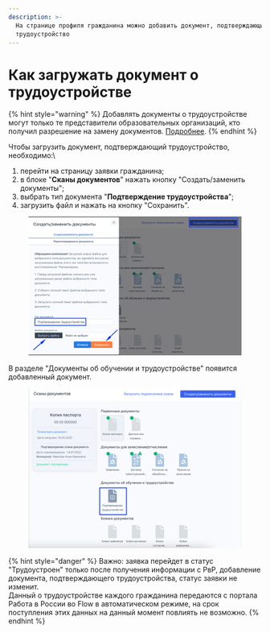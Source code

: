 ```yaml
---
description: >-
  На странице профиля гражданина можно добавить документ, подтверждающий
  трудоустройство
---
```


# Как загружать документ о трудоустройстве

{% hint style="warning" %}
Добавлять документы о трудоустройстве могут только те представители образовательных организаций, кто получил разрешение на замену документов. [Подробнее](proverka-dokumentov/zamena-dokumentov.md).
{% endhint %}

Чтобы загрузить документ, подтверждающий трудоустройство, необходимо:\


1. перейти на страницу заявки гражданина;
2. в блоке "**Сканы документов**" нажать кнопку "Создать/заменить документы";&#x20;
3. выбрать тип документа "**Подтверждение трудоустройства**";
4. загрузить файл и  нажать на кнопку "Сохранить".

<figure><img src=".gitbook/assets/image (3).png" alt=""><figcaption></figcaption></figure>

В разделе "Документы об обучении и трудоустройстве" появится добавленный документ.

<figure><img src=".gitbook/assets/image.png" alt=""><figcaption></figcaption></figure>

{% hint style="danger" %}
Важно: заявка перейдет в статус "Трудоустроен" только после получения информации с РвР, добавление документа, подтверждающего трудоустройства, статус заявки не изменит.\
Данный о трудоустройстве каждого гражданина передаются с портала Работа в России во Flow в  автоматическом режиме, на срок поступления этих данных на данный момент повлиять не возможно.&#x20;
{% endhint %}

&#x20;

